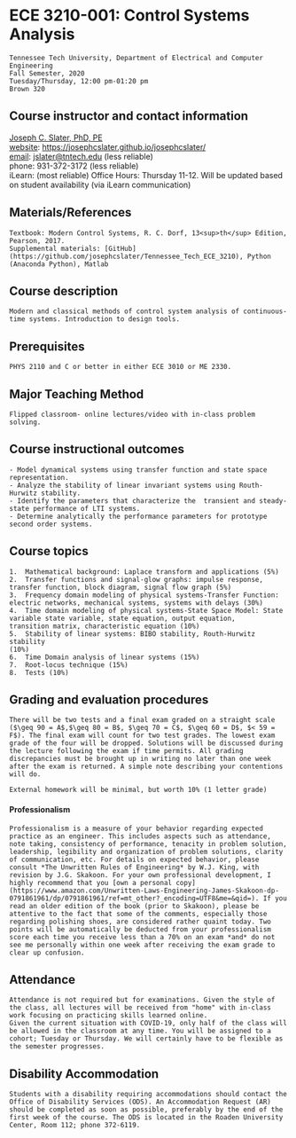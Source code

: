 <script defer src="https://cdn.jsdelivr.net/npm/katex@0.12.0/dist/contrib/mathtex-script-type.min.js" integrity="sha384-LJ2FmexL77rmGm6SIpxq7y+XA6bkLzGZEgCywzKOZG/ws4va9fUVu2neMjvc3zdv" crossorigin="anonymous"></script>

<script type="math/tex">x+\sqrt{1-x^2}</script>

#   ECE 3210-001: Control Systems Analysis
    Tennessee Tech University, Department of Electrical and Computer Engineering  
    Fall Semester, 2020  
    Tuesday/Thursday, 12:00 pm-01:20 pm  
    Brown 320  

##  Course instructor and contact information

[Joseph C. Slater, PhD, PE](https://josephcslater.github.io/josephcslater/)  
[website](https://josephcslater.github.io/josephcslater/): https://josephcslater.github.io/josephcslater/  
[email](mailto:jslater@tntech.edu): jslater@tntech.edu (less reliable)  
phone: 931-372-3172 (less reliable)  
iLearn: (most reliable)
Office Hours: Thursday 11-12. Will be updated based on student availability (via iLearn communication)

##  Materials/References
    Textbook: Modern Control Systems, R. C. Dorf, 13<sup>th</sup> Edition, Pearson, 2017.  
    Supplemental materials: [GitHub](https://github.com/josephcslater/Tennessee_Tech_ECE_3210), Python (Anaconda Python), Matlab

##  Course description
    Modern and classical methods of control system analysis of continuous-time systems. Introduction to design tools.

##  Prerequisites
    PHYS 2110 and C or better in either ECE 3010 or ME 2330.

##  Major Teaching Method
    Flipped classroom- online lectures/video with in-class problem solving.

##  Course instructional outcomes
    - Model dynamical systems using transfer function and state space representation.
    - Analyze the stability of linear invariant systems using Routh-Hurwitz stability.
    - Identify the parameters that characterize the  transient and steady-state performance of LTI systems.
    - Determine analytically the performance parameters for prototype second order systems.

##  Course topics

    1.  Mathematical background: Laplace transform and applications (5%)
    2.  Transfer functions and signal-glow graphs: impulse response,
    transfer function, block diagram, signal flow graph (5%)
    3.  Frequency domain modeling of physical systems-Transfer Function:
    electric networks, mechanical systems, systems with delays (30%)
    4.  Time domain modeling of physical systems-State Space Model: State
    variable state variable, state equation, output equation,
    transition matrix, characteristic equation (10%)
    5.  Stability of linear systems: BIBO stability, Routh-Hurwitz stability
    (10%)
    6.  Time Domain analysis of linear systems (15%)
    7.  Root-locus technique (15%)
    8.  Tests (10%)

## Grading and evaluation procedures
    There will be two tests and a final exam graded on a straight scale ($\geq 90 = A$,$\geq 80 = B$, $\geq 70 = C$, $\geq 60 = D$, $< 59 = F$). The final exam will count for two test grades. The lowest exam grade of the four will be dropped. Solutions will be discussed during the lecture following the exam if time permits. All grading discrepancies must be brought up in writing no later than one week after the exam is returned. A simple note describing your contentions will do.

    External homework will be minimal, but worth 10% (1 letter grade)

#### Professionalism
    Professionalism is a measure of your behavior regarding expected practice as an engineer. This includes aspects such as attendance, note taking, consistency of performance, tenacity in problem solution, leadership, legibility and organization of problem solutions, clarity of communication, etc. For details on expected behavior, please consult *The Unwritten Rules of Engineering* by W.J. King, with revision by J.G. Skakoon. For your own professional development, I highly recommend that you [own a personal copy](https://www.amazon.com/Unwritten-Laws-Engineering-James-Skakoon-dp-0791861961/dp/0791861961/ref=mt_other?_encoding=UTF8&me=&qid=). If you read an older edition of the book (prior to Skakoon), please be attentive to the fact that some of the comments, especially those regarding polishing shoes, are considered rather quaint today. Two points will be automatically be deducted from your professionalism score each time you receive less than a 70% on an exam *and* do not see me personally within one week after receiving the exam grade to clear up confusion.

##  Attendance
    Attendance is not required but for examinations. Given the style of the class, all lectures will be received from "home" with in-class work focusing on practicing skills learned online.
    Given the current situation with COVID-19, only half of the class will be allowed in the classroom at any time. You will be assigned to a cohort; Tuesday or Thursday. We will certainly have to be flexible as the semester progresses.

##  Disability Accommodation
    Students with a disability requiring accommodations should contact the Office of Disability Services (ODS). An Accommodation Request (AR) should be completed as soon as possible, preferably by the end of the first week of the course. The ODS is located in the Roaden University Center, Room 112; phone 372-6119.
